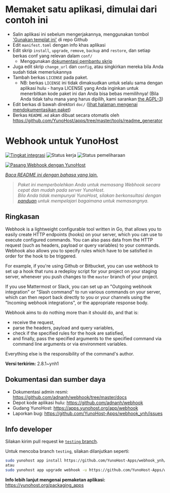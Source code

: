 # Memaket satu aplikasi, dimulai dari contoh ini

- Salin aplikasi ini sebelum mengerjakannya, menggunakan tombol ['Gunakan templat ini'](https://github.com/new?template_name=example_ynh&template_owner=YunoHost) di repo Github
- Edit `manifest.toml` dengan info khas aplikasi
- Edit skrip `install`, `upgrade`, `remove`, `backup` and `restore`, dan setiap berkas conf yang relevan dalam `conf/`
  - Menggunakan [dokumentasi pembantu skrip](https://yunohost.org/packaging_apps_helpers)
- Juga edit skrip `change_url` dan `config`, atau singkirkan mereka bila Anda sudah tidak memerlukannya
- Tambah berkas `LICENSE` pada paket.
  - NB: berkas `LICENSE` ini tidak dimaksudkan untuk selalu sama dengan aplikasi hulu - hanya LICENSE yang Anda inginkan untuk menerbitkan kode paket ini dan Anda bisa bebas memilihnya! (Bila Anda tidak tahu mana yang harus dipilih, kami sarankan [the AGPL-3](https://www.gnu.org/licenses/agpl-3.0.txt))
- Edit berkas di bawah direktori `doc/` ([lihat halaman mengenai mendokumentasikan paket](https://yunohost.org/packaging_app_doc))
- Berkas `README.md` akan dibuat secara otomatis oleh <https://github.com/YunoHost/apps/tree/master/tools/readme_generator>

<!--
N.B.: README ini dibuat secara otomatis oleh <https://github.com/YunoHost/apps/tree/master/tools/readme_generator>
Ini TIDAK boleh diedit dengan tangan.
-->

# Webhook untuk YunoHost

[![Tingkat integrasi](https://apps.yunohost.org/badge/integration/webhook)](https://ci-apps.yunohost.org/ci/apps/webhook/)
![Status kerja](https://apps.yunohost.org/badge/state/webhook)
![Status pemeliharaan](https://apps.yunohost.org/badge/maintained/webhook)

[![Pasang Webhook dengan YunoHost](https://install-app.yunohost.org/install-with-yunohost.svg)](https://install-app.yunohost.org/?app=webhook)

*[Baca README ini dengan bahasa yang lain.](./ALL_README.md)*

> *Paket ini memperbolehkan Anda untuk memasang Webhook secara cepat dan mudah pada server YunoHost.*  
> *Bila Anda tidak mempunyai YunoHost, silakan berkonsultasi dengan [panduan](https://yunohost.org/install) untuk mempelajari bagaimana untuk memasangnya.*

## Ringkasan

Webhook is a lightweight configurable tool written in Go, that allows you to easily create HTTP endpoints (hooks) on your server, which you can use to execute configured commands. You can also pass data from the HTTP request (such as headers, payload or query variables) to your commands. Webhook also allows you to specify rules which have to be satisfied in order for the hook to be triggered.

For example, if you're using Github or Bitbucket, you can use webhook to set up a hook that runs a redeploy script for your project on your staging server, whenever you push changes to the `master` branch of your project.

If you use Mattermost or Slack, you can set up an "Outgoing webhook integration" or "Slash command" to run various commands on your server, which can then report back directly to you or your channels using the "Incoming webhook integrations", or the appropriate response body.

Webhook aims to do nothing more than it should do, and that is:

- receive the request,
- parse the headers, payload and query variables,
- check if the specified rules for the hook are satisfied,
- and finally, pass the specified arguments to the specified command via command line arguments or via environment variables.

Everything else is the responsibility of the command's author.


**Versi terkirim:** 2.8.1~ynh1
## Dokumentasi dan sumber daya

- Dokumentasi admin resmi: <https://github.com/adnanh/webhook/tree/master/docs>
- Depot kode aplikasi hulu: <https://github.com/adnanh/webhook>
- Gudang YunoHost: <https://apps.yunohost.org/app/webhook>
- Laporkan bug: <https://github.com/YunoHost-Apps/webhook_ynh/issues>

## Info developer

Silakan kirim pull request ke [`testing` branch](https://github.com/YunoHost-Apps/webhook_ynh/tree/testing).

Untuk mencoba branch `testing`, silakan dilanjutkan seperti:

```bash
sudo yunohost app install https://github.com/YunoHost-Apps/webhook_ynh/tree/testing --debug
atau
sudo yunohost app upgrade webhook -u https://github.com/YunoHost-Apps/webhook_ynh/tree/testing --debug
```

**Info lebih lanjut mengenai pemaketan aplikasi:** <https://yunohost.org/packaging_apps>
